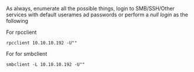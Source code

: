 As always, enumerate all the possible things, login to SMB/SSH/Other services with default userames ad passwords or perform a _null login_ as the following

For rpcclient

```shell
rpcclient 10.10.10.192 -U""
```

For for smbclient

```shell
smbclient -L 10.10.10.192 -U""
```
